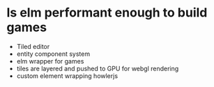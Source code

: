 # Is elm performant enough to build games

- Tiled editor
- entity component system
- elm wrapper for games
- tiles are layered and pushed to GPU for webgl rendering
- custom element wrapping howlerjs
